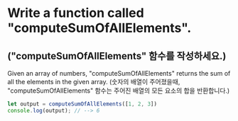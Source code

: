 # Write a function called "computeSumOfAllElements".

## ("computeSumOfAllElements" 함수를 작성하세요.)

Given an array of numbers, "computeSumOfAllElements" returns the sum of all the elements in the given array.
(숫자의 배열이 주어졌을때, "computeSumOfAllElements" 함수는 주어진 배열의 모든 요소의 합을 반환합니다.)

```js
let output = computeSumOfAllElements([1, 2, 3])
console.log(output); // --> 6
```